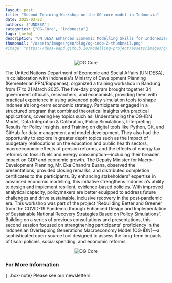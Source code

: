 ```yaml
---
layout: post
title: "Second Training Workshop on the OG-core model in Indonesia"
date: 2025-03-22
authors: ["UNDESA"]
categories: ["OG-Core", "Indonesia"]
tags: [wefm]
description: "UN DESA Enhances Economic Modelling Skills for Indonesian Government Officials to Strengthen Fiscal Policy."
thumbnail: "/assets/images/gen/blog/og-indo-2-thumbnail.png"
#image: "https://desa-eapd.github.io/modelling-project/assets/images/gen/blog/wefm_jordan1.png"
---
```



<p align="center">
  <img src="https://desa-eapd.github.io/modelling-project/assets/images/gen/blog/og-indo-2.1.jpeg" alt="OG Core" />
</p>


The United Nations Department of Economic and Social Affairs (UN DESA), in collaboration with Indonesia's Ministry of Development Planning (Kementerian PPN/Bappenas), organized a training workshop in Bandung from 17 to 21 March 2025. The five-day program brought together 34 government officials, researchers, and economists, providing them with practical experience in using advanced policy simulation tools to shape Indonesia’s long-term economic strategy.
Participants engaged in a structured program that combined theoretical insights with practical applications, covering key topics such as: Understanding the OG-IDN Model, Data Integration & Calibration, Policy Simulations, Interpreting Results for Policy Insights, and Training on digital tools like Python, Git, and GitHub for data management and model development.
They also had the opportunity to explore in greater depth topics such as the impact of budgetary reallocations on the education and public health sectors, macroeconomic effects of pension reforms, and the effects of energy tax reforms on fossil fuels and energy consumption—including their broader impact on GDP and economic growth.
The Deputy Minister for Macro-Development Planning, Mr. Eka Chandra Buana, observed the presentations, provided closing remarks, and distributed completion certificates to the participants. By enhancing stakeholders' expertise in advanced economic modelling, this initiative strengthens Indonesia’s ability to design and implement resilient, evidence-based policies. With improved analytical capacity, policymakers are better equipped to address future challenges and drive sustainable, inclusive recovery in the post-pandemic era.
This workshop was part of the project “Rebuilding Better and Greener from the COVID-19 Pandemic through Enhanced Design and Implementation of Sustainable National Recovery Strategies Based on Policy Simulations”. Building on a series of previous consultations and presentations, this second session focused on strengthening participants' proficiency in the Indonesian Overlapping Generations Macroeconomy Model (OG-IDN)—a sophisticated open-source tool designed to assess the long-term impacts of fiscal policies, social spending, and economic reforms.

<p align="center">
  <img src="https://desa-eapd.github.io/modelling-project//assets/images/gen/blog/og-indo-2.2.jpeg" alt="OG Core" />
</p>


### For More Information

{: .box-note}
Please see our newsletters.

